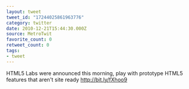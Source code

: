 ```yaml
---
layout: tweet
tweet_id: "17244025861963776"
category: twitter
date: 2010-12-21T15:44:30.000Z
source: MetroTwit
favorite_count: 0
retweet_count: 0
tags:
- tweet
---
```


HTML5 Labs were announced this morning, play with prototype HTML5 features that aren't site ready http://bit.ly/fXhoo9

